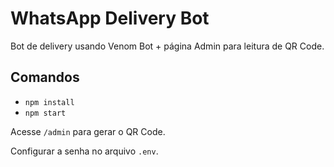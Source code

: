 # WhatsApp Delivery Bot

Bot de delivery usando Venom Bot + página Admin para leitura de QR Code.

## Comandos
- `npm install`
- `npm start`

Acesse `/admin` para gerar o QR Code.

Configurar a senha no arquivo `.env`.
